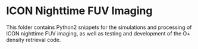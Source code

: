 # ICON Nighttime FUV Imaging 

This folder contains Python2 snippets for the simulations and processing of ICON nighttime FUV imaging, as well as testing and development of the O+ density retrieval code.
